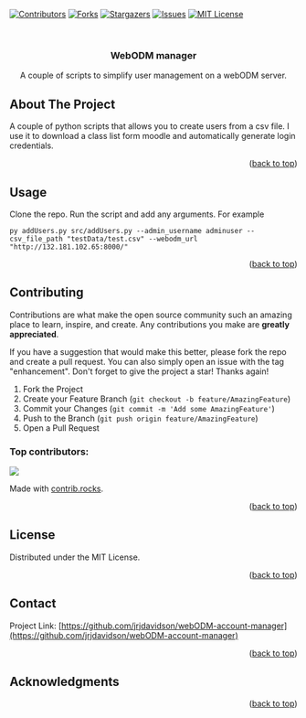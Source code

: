 <!--https://github.com/othneildrew/Best-README-Template?tab=readme-ov-file-->
<a id="readme-top"></a>

<!-- PROJECT SHIELDS -->
<!--
*** I'm using markdown "reference style" links for readability.
*** Reference links are enclosed in brackets [ ] instead of parentheses ( ).
*** See the bottom of this document for the declaration of the reference variables
*** for contributors-url, forks-url, etc. This is an optional, concise syntax you may use.
*** https://www.markdownguide.org/basic-syntax/#reference-style-links
-->
[![Contributors][contributors-shield]][contributors-url]
[![Forks][forks-shield]][forks-url]
[![Stargazers][stars-shield]][stars-url]
[![Issues][issues-shield]][issues-url]
[![MIT License][license-shield]][license-url]



<!-- PROJECT LOGO -->
<br />
<div align="center">
 
  <h3 align="center">WebODM manager</h3>

  <p align="center">
    A couple of scripts to simplify user management on a webODM server.
  </p>
</div>



<!-- TABLE OF CONTENTS 
<details>
  <summary>Table of Contents</summary>
  <ol>
    <li>
      <a href="#about-the-project">About The Project</a>
      <ul>
        <li><a href="#built-with">Built With</a></li>
      </ul>
    </li>
    <li>
      <a href="#getting-started">Getting Started</a>
      <ul>
        <li><a href="#prerequisites">Prerequisites</a></li>
        <li><a href="#installation">Installation</a></li>
      </ul>
    </li>
    <li><a href="#usage">Usage</a></li>
    <li><a href="#roadmap">Roadmap</a></li>
    <li><a href="#contributing">Contributing</a></li>
    <li><a href="#license">License</a></li>
    <li><a href="#contact">Contact</a></li>
    <li><a href="#acknowledgments">Acknowledgments</a></li>
  </ol>
</details>-->



<!-- ABOUT THE PROJECT -->
## About The Project

<!--[![Product Name Screen Shot][product-screenshot]](https://example.com)-->

A couple of python scripts that allows you to create users from a csv file. I use it to download a class list form moodle and automatically generate login credentials. 

<p align="right">(<a href="#readme-top">back to top</a>)</p>


<!-- USAGE EXAMPLES -->
## Usage
Clone the repo. Run the script and add any arguments. For example
```
py addUsers.py src/addUsers.py --admin_username adminuser --csv_file_path "testData/test.csv" --webodm_url "http://132.181.102.65:8000/"  
```


<!--_For more examples, please refer to the [Documentation](https://example.com)_-->

<p align="right">(<a href="#readme-top">back to top</a>)</p>



<!-- CONTRIBUTING -->
## Contributing

Contributions are what make the open source community such an amazing place to learn, inspire, and create. Any contributions you make are **greatly appreciated**.

If you have a suggestion that would make this better, please fork the repo and create a pull request. You can also simply open an issue with the tag "enhancement".
Don't forget to give the project a star! Thanks again!

1. Fork the Project
2. Create your Feature Branch (`git checkout -b feature/AmazingFeature`)
3. Commit your Changes (`git commit -m 'Add some AmazingFeature'`)
4. Push to the Branch (`git push origin feature/AmazingFeature`)
5. Open a Pull Request

### Top contributors:

<a href="https://github.com/jrjdavidson/webODM-account-manager/graphs/contributors">
  <img src="https://contrib.rocks/image?repo=jrjdavidson/webODM-account-manager" />
</a>

Made with [contrib.rocks](https://contrib.rocks).

<p align="right">(<a href="#readme-top">back to top</a>)</p>



<!-- LICENSE -->
## License

Distributed under the MIT License.

<p align="right">(<a href="#readme-top">back to top</a>)</p>



<!-- CONTACT -->
## Contact

Project Link: [https://github.com/jrjdavidson/webODM-account-manager](https://github.com/jrjdavidson/webODM-account-manager)

<p align="right">(<a href="#readme-top">back to top</a>)</p>



<!-- ACKNOWLEDGMENTS -->
## Acknowledgments

<p align="right">(<a href="#readme-top">back to top</a>)</p>



<!-- MARKDOWN LINKS & IMAGES -->
<!-- https://www.markdownguide.org/basic-syntax/#reference-style-links -->
[contributors-shield]: https://img.shields.io/github/contributors/jrjdavidson/webODM-account-manager?style=for-the-badge
[contributors-url]: https://github.com/jrjdavidson/webODM-account-manager/graphs/contributors
[forks-shield]: https://img.shields.io/github/forks/jrjdavidson/webODM-account-manager?style=for-the-badge
[forks-url]: https://github.com/jrjdavidson/webODM-account-manager/network/members
[stars-shield]: https://img.shields.io/github/stars/jrjdavidson/webODM-account-manager?style=for-the-badge
[stars-url]: https://github.com/jrjdavidson/webODM-account-manager/stargazers
[issues-shield]: https://img.shields.io/github/issues/jrjdavidson/webODM-account-manager?style=for-the-badge
[issues-url]: https://github.com/jrjdavidson/webODM-account-manager/issues
[license-shield]: https://img.shields.io/github/license/jrjdavidson/webODM-account-manager?style=for-the-badge
[license-url]: https://github.com/jrjdavidson/webODM-account-manager/blob/master/LICENSE.txt
[linkedin-shield]: https://img.shields.io/badge/-LinkedIn-black.svg?style=for-the-badge&logo=linkedin&colorB=555
[product-screenshot]: images/screenshot.png
[Next.js]: https://img.shields.io/badge/next.js-000000?style=for-the-badge&logo=nextdotjs&logoColor=white
[Next-url]: https://nextjs.org/
[React.js]: https://img.shields.io/badge/React-20232A?style=for-the-badge&logo=react&logoColor=61DAFB
[React-url]: https://reactjs.org/
[Vue.js]: https://img.shields.io/badge/Vue.js-35495E?style=for-the-badge&logo=vuedotjs&logoColor=4FC08D
[Vue-url]: https://vuejs.org/
[Angular.io]: https://img.shields.io/badge/Angular-DD0031?style=for-the-badge&logo=angular&logoColor=white
[Angular-url]: https://angular.io/
[Svelte.dev]: https://img.shields.io/badge/Svelte-4A4A55?style=for-the-badge&logo=svelte&logoColor=FF3E00
[Svelte-url]: https://svelte.dev/
[Laravel.com]: https://img.shields.io/badge/Laravel-FF2D20?style=for-the-badge&logo=laravel&logoColor=white
[Laravel-url]: https://laravel.com
[Bootstrap.com]: https://img.shields.io/badge/Bootstrap-563D7C?style=for-the-badge&logo=bootstrap&logoColor=white
[Bootstrap-url]: https://getbootstrap.com
[JQuery.com]: https://img.shields.io/badge/jQuery-0769AD?style=for-the-badge&logo=jquery&logoColor=white
[JQuery-url]: https://jquery.com 